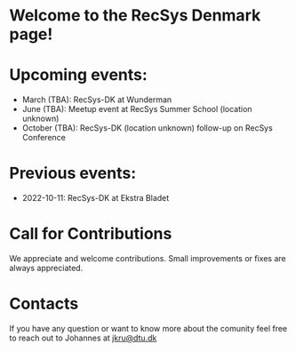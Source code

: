 # Welcome to the RecSys Denmark page!



# Upcoming events:
- March (TBA): RecSys-DK at Wunderman
- June (TBA): Meetup event at RecSys Summer School (location unknown)
- October (TBA): RecSys-DK (location unknown) follow-up on RecSys Conference

# Previous events:
- 2022-10-11: RecSys-DK at Ekstra Bladet



# Call for Contributions
We appreciate and welcome contributions. Small improvements or fixes are always appreciated. 


# Contacts
If you have any question or want to know more about the comunity feel free to reach out to Johannes at jkru@dtu.dk